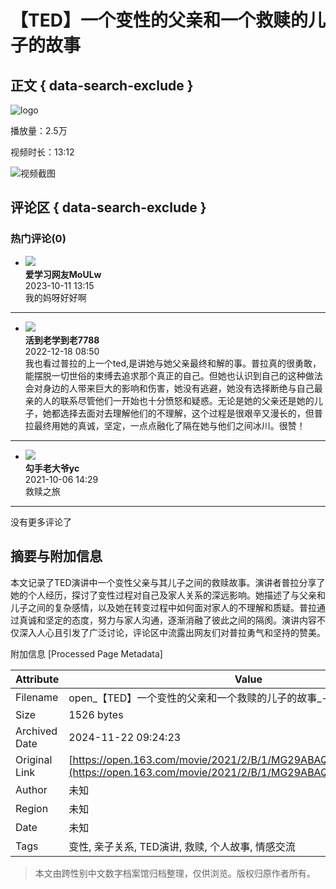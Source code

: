 # 【TED】一个变性的父亲和一个救赎的儿子的故事

## 正文 { data-search-exclude }


![logo](https://open-image.ws.126.net/open-h5uploadfile/head-logo-190916.png)

播放量：2.5万  

视频时长：13:12  

![视频截图](http://open-image.ws.126.net/42b3ed0c9a0d4a14bcc7131ef26ef77a.jpg)

## 评论区 { data-search-exclude }

### 热门评论(0)

- ![](http://open-image.ws.126.net/prod/avatar-cd0b60b8891c430bae4885ea07de0606.JPEG?x-oss-process=image/resize,w_NaN)  
  **爱学习网友MoULw**  
  2023-10-11 13:15  
  我的妈呀好好啊  

---

- ![](https://thirdwx.qlogo.cn/mmopen/vi_32/nEurbpMWhdsfFmJKkicbFMVJds8RKE3GHd9KV40yjicxbmn5ia6aJNwgmXFXP0wSLQHzrUAD71yuFBVyI69mI74Qw/132?x-oss-process=image/resize,w_NaN)  
  **活到老学到老7788**  
  2022-12-18 08:50  
  我也看过普拉的上一个ted,是讲她与她父亲最终和解的事。普拉真的很勇敢，能摆脱一切世俗的束缚去追求那个真正的自己。但她也认识到自己的这种做法会对身边的人带来巨大的影响和伤害，她没有逃避，她没有选择断绝与自己最亲的人的联系尽管他们一开始也十分愤怒和疑惑。无论是她的父亲还是她的儿子，她都选择去面对去理解他们的不理解，这个过程是很艰辛又漫长的，但普拉最终用她的真诚，坚定，一点点融化了隔在她与他们之间冰川。很赞！  

---

- ![](https://wxcp-img.oss-cn-beijing.aliyuncs.com/1535287385213_8096862.png)  
  **勾手老大爷yc**  
  2021-10-06 14:29  
  救赎之旅  

---

没有更多评论了

## 摘要与附加信息

<!-- tcd_abstract -->
本文记录了TED演讲中一个变性父亲与其儿子之间的救赎故事。演讲者普拉分享了她的个人经历，探讨了变性过程对自己及家人关系的深远影响。她描述了与父亲和儿子之间的复杂感情，以及她在转变过程中如何面对家人的不理解和质疑。普拉通过真诚和坚定的态度，努力与家人沟通，逐渐消融了彼此之间的隔阂。演讲内容不仅深入人心且引发了广泛讨论，评论区中流露出网友们对普拉勇气和坚持的赞美。
<!-- tcd_abstract_end -->

附加信息 [Processed Page Metadata]

| Attribute       | Value                                  |
|-----------------|----------------------------------------|
| Filename        | open_【TED】一个变性的父亲和一个救赎的儿子的故事_-_网易公开课.md                             |
| Size            | 1526 bytes                           |
| Archived Date   | 2024-11-22 09:24:23                             |
| Original Link   | [https://open.163.com/movie/2021/2/B/1/MG29ABAQC_MG29F35B1.html](https://open.163.com/movie/2021/2/B/1/MG29ABAQC_MG29F35B1.html)                       |
| Author          | 未知                               |
| Region          | 未知                               |
| Date            | 未知                                 |
| Tags            | 变性, 亲子关系, TED演讲, 救赎, 个人故事, 情感交流                                 |
>
> 本文由跨性别中文数字档案馆归档整理，仅供浏览。版权归原作者所有。
>
